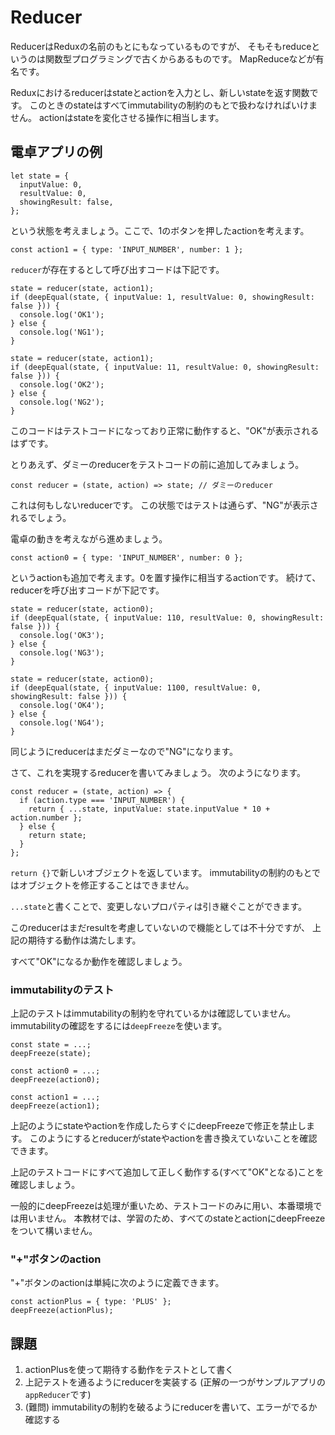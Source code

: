 # Reducer

ReducerはReduxの名前のもとにもなっているものですが、
そもそもreduceというのは関数型プログラミングで古くからあるものです。
MapReduceなどが有名です。

Reduxにおけるreducerはstateとactionを入力とし、新しいstateを返す関数です。
このときのstateはすべてimmutabilityの制約のもとで扱わなければいけません。
actionはstateを変化させる操作に相当します。

## 電卓アプリの例

```
let state = {
  inputValue: 0,
  resultValue: 0,
  showingResult: false,
};
```

という状態を考えましょう。ここで、1のボタンを押したactionを考えます。

```
const action1 = { type: 'INPUT_NUMBER', number: 1 };
```

`reducer`が存在するとして呼び出すコードは下記です。

```
state = reducer(state, action1);
if (deepEqual(state, { inputValue: 1, resultValue: 0, showingResult: false })) {
  console.log('OK1');
} else {
  console.log('NG1');
}

state = reducer(state, action1);
if (deepEqual(state, { inputValue: 11, resultValue: 0, showingResult: false })) {
  console.log('OK2');
} else {
  console.log('NG2');
}
```

このコードはテストコードになっており正常に動作すると、"OK"が表示されるはずです。

とりあえず、ダミーのreducerをテストコードの前に追加してみましょう。

```
const reducer = (state, action) => state; // ダミーのreducer
```

これは何もしないreducerです。
この状態ではテストは通らず、"NG"が表示されるでしょう。

電卓の動きを考えながら進めましょう。

```
const action0 = { type: 'INPUT_NUMBER', number: 0 };
```

というactionも追加で考えます。0を置す操作に相当するactionです。
続けて、reducerを呼び出すコードが下記です。

```
state = reducer(state, action0);
if (deepEqual(state, { inputValue: 110, resultValue: 0, showingResult: false })) {
  console.log('OK3');
} else {
  console.log('NG3');
}

state = reducer(state, action0);
if (deepEqual(state, { inputValue: 1100, resultValue: 0, showingResult: false })) {
  console.log('OK4');
} else {
  console.log('NG4');
}
```

同じようにreducerはまだダミーなので"NG"になります。

さて、これを実現するreducerを書いてみましょう。
次のようになります。

```
const reducer = (state, action) => {
  if (action.type === 'INPUT_NUMBER') {
    return { ...state, inputValue: state.inputValue * 10 + action.number };
  } else {
    return state;
  }
};
```

`return {}`で新しいオブジェクトを返しています。
immutabilityの制約のもとではオブジェクトを修正することはできません。

`...state`と書くことで、変更しないプロパティは引き継ぐことができます。

このreducerはまだresultを考慮していないので機能としては不十分ですが、
上記の期待する動作は満たします。

すべて"OK"になるか動作を確認しましょう。

### immutabilityのテスト

上記のテストはimmutabilityの制約を守れているかは確認していません。
immutabilityの確認をするには`deepFreeze`を使います。

```
const state = ...;
deepFreeze(state);

const action0 = ...;
deepFreeze(action0);

const action1 = ...;
deepFreeze(action1);
```

上記のようにstateやactionを作成したらすぐにdeepFreezeで修正を禁止します。
このようにするとreducerがstateやactionを書き換えていないことを確認できます。

上記のテストコードにすべて追加して正しく動作する(すべて"OK"となる)ことを確認しましょう。

一般的にdeepFreezeは処理が重いため、テストコードのみに用い、本番環境では用いません。
本教材では、学習のため、すべてのstateとactionにdeepFreezeをついて構いません。

### "+"ボタンのaction

"+"ボタンのactionは単純に次のように定義できます。

```
const actionPlus = { type: 'PLUS' };
deepFreeze(actionPlus);
```

## 課題

1. actionPlusを使って期待する動作をテストとして書く
2. 上記テストを通るようにreducerを実装する (正解の一つがサンプルアプリの`appReducer`です)
3. (難問) immutabilityの制約を破るようにreducerを書いて、エラーがでるか確認する
